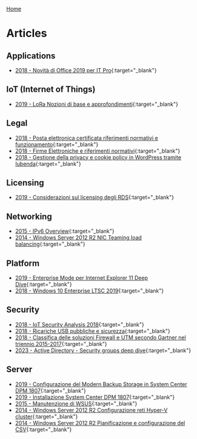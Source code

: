[Home](/)
# Articles

## Applications
* [2018 - Novità di Office 2019 per IT Pro](applications/2018-01/Novità%20di%20Office%202019%20per%20IT%20Pro.pdf){:target="_blank"}

## IoT (Internet of Things)
* [2019 - LoRa Nozioni di base e approfondimenti](iot/2019-03/LoRa%20Nozioni%20di%20base%20e%20approfondimenti.pdf){:target="_blank"}

## Legal
* [2018 - Posta elettronica certificata riferimenti normativi e funzionamento](legal/2018-03/Posta%20elettronica%20certificata%20riferimenti%20normativi%20e%20funzionamento.pdf){:target="_blank"}
* [2018 - Firme Elettroniche e riferimenti normativi](legal/2018-02/Firme%20Elettroniche%20e%20riferimenti%20normativi.pdf){:target="_blank"}
* [2018 - Gestione della privacy e cookie policy in WordPress tramite Iubenda](legal/2018-01/Gestione%20della%20privacy%20e%20cookie%20policy%20in%20WordPress%20tramite%20Iubenda.pdf){:target="_blank"}

## Licensing
* [2019 - Considerazioni sul licensing degli RDS](licensing/2019-07/Considerazioni%20sul%20licensing%20degli%20RDS.pdf){:target="_blank"}

## Networking
* [2015 - IPv6 Overview](networking/2015-01/IPv6%20Overview.pdf){:target="_blank"}
* [2014 - Windows Server 2012 R2 NIC Teaming load balancing](networking/2014%20-%20WS2012R2%20NIC%20Teaming%20load%20balancing.pdf){:target="_blank"}

## Platform
* [2019 - Enterprise Mode per Internet Explorer 11 Deep Dive](platform/2019-01/Enterprise%20Mode%20per%20Internet%20Explorer%2011%20Deep%20Dive.pdf){:target="_blank"}
* [2018 - Windows 10 Enterprise LTSC 2019](platform/2018-01/Windows%2010%20Enterprise%20LTSC%202019.pdf){:target="_blank"}

## Security
* [2018 - IoT Security Analysis 2018](security/2018-03/IoT%20Security%20Analysis%202018.pdf){:target="_blank"}
* [2018 - Ricariche USB pubbliche e sicurezza](security/2018-02/Ricariche%20USB%20pubbliche%20e%20sicurezza.pdf){:target="_blank"}
* [2018 - Classifica delle soluzioni Firewall e UTM secondo Gartner nel triennio 2015-2017](security/2018-01/Classifica%20delle%20soluzioni%20Firewall%20e%20UTM%20secondo%20Gartner%20nel%20triennio%202015-2017.pdf){:target="_blank"}
* [2023 - Active Directory - Security groups deep dive](security/2023-06/Active%20Directory%20-%20Security%20groups%20deep%20dive.pdf){:target="_blank"}

## Server
* [2019 - Configurazione del Modern Backup Storage in System Center DPM 1807](server/2019-08/Configurazione%20del%20Modern%20Backup%20Storage%20in%20System%20Center%20Data%20Protection%20Manager%201807.pdf){:target="_blank"}
* [2019 - Installazione System Center DPM 1807](server/2019-07/Installazione%20System%20Center%20Data%20Protection%20Manager%201807.pdf){:target="_blank"}
* [2015 - Manutenzione di WSUS](server/2015%20-%20Manutenzione%20WSUS.pdf){:target="_blank"}
* [2014 - Windows Server 2012 R2 Configurazione reti Hyper-V cluster](server/2014%20-%20WS2012R2%20Configurazione%20reti%20Hyper-V%20cluster.pdf){:target="_blank"}
* [2014 - Windows Server 2012 R2 Pianificazione e configurazione del CSV](server/2014%20-%20WS2012R2%20Pianificazione%20e%20configurazione%20del%20CSV.pdf){:target="_blank"}
